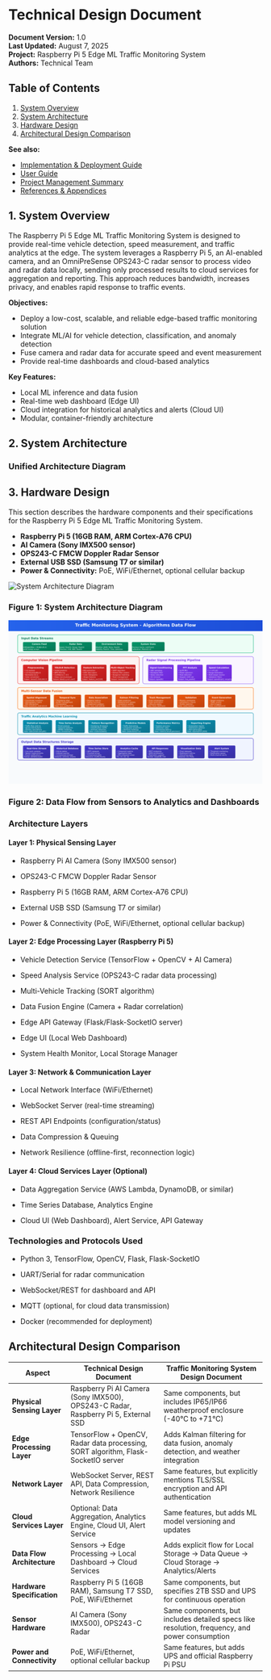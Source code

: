 # Technical Design Document

**Document Version:** 1.0  
**Last Updated:** August 7, 2025  
**Project:** Raspberry Pi 5 Edge ML Traffic Monitoring System  
**Authors:** Technical Team  

## Table of Contents

1. [System Overview](#1-system-overview)
2. [System Architecture](#2-system-architecture)
3. [Hardware Design](#3-hardware-design)
4. [Architectural Design Comparison](#architectural-design-comparison)

**See also:**

- [Implementation & Deployment Guide](./Implementation_Deployment.md)
- [User Guide](./User_Guide.md)
- [Project Management Summary](./Project_Management.md)
- [References & Appendices](./References_Appendices.md)

## 1. System Overview

The Raspberry Pi 5 Edge ML Traffic Monitoring System is designed to provide real-time vehicle detection, speed measurement, and traffic analytics at the edge. The system leverages a Raspberry Pi 5, an AI-enabled camera, and an OmniPreSense OPS243-C radar sensor to process video and radar data locally, sending only processed results to cloud services for aggregation and reporting. This approach reduces bandwidth, increases privacy, and enables rapid response to traffic events.

**Objectives:**

- Deploy a low-cost, scalable, and reliable edge-based traffic monitoring solution
- Integrate ML/AI for vehicle detection, classification, and anomaly detection
- Fuse camera and radar data for accurate speed and event measurement
- Provide real-time dashboards and cloud-based analytics

**Key Features:**

- Local ML inference and data fusion
- Real-time web dashboard (Edge UI)
- Cloud integration for historical analytics and alerts (Cloud UI)
- Modular, container-friendly architecture

## 2. System Architecture

### Unified Architecture Diagram

## 3. Hardware Design

This section describes the hardware components and their specifications for the Raspberry Pi 5 Edge ML Traffic Monitoring System.

- **Raspberry Pi 5 (16GB RAM, ARM Cortex-A76 CPU)**
- **AI Camera (Sony IMX500 sensor)**
- **OPS243-C FMCW Doppler Radar Sensor**
- **External USB SSD (Samsung T7 or similar)**
- **Power & Connectivity:** PoE, WiFi/Ethernet, optional cellular backup

![System Architecture Diagram](../archive/traffic_monitoring_architecture.png)

### Figure 1: System Architecture Diagram

![Data Flow Diagram](../archive/traffic_algorithms_data_diagram.png)

### Figure 2: Data Flow from Sensors to Analytics and Dashboards

### Architecture Layers

#### Layer 1: Physical Sensing Layer

- Raspberry Pi AI Camera (Sony IMX500 sensor)

- OPS243-C FMCW Doppler Radar Sensor

- Raspberry Pi 5 (16GB RAM, ARM Cortex-A76 CPU)

- External USB SSD (Samsung T7 or similar)

- Power & Connectivity (PoE, WiFi/Ethernet, optional cellular backup)

#### Layer 2: Edge Processing Layer (Raspberry Pi 5)

- Vehicle Detection Service (TensorFlow + OpenCV + AI Camera)

- Speed Analysis Service (OPS243-C radar data processing)

- Multi-Vehicle Tracking (SORT algorithm)

- Data Fusion Engine (Camera + Radar correlation)

- Edge API Gateway (Flask/Flask-SocketIO server)

- Edge UI (Local Web Dashboard)

- System Health Monitor, Local Storage Manager

#### Layer 3: Network & Communication Layer

- Local Network Interface (WiFi/Ethernet)

- WebSocket Server (real-time streaming)

- REST API Endpoints (configuration/status)

- Data Compression & Queuing

- Network Resilience (offline-first, reconnection logic)

#### Layer 4: Cloud Services Layer (Optional)

- Data Aggregation Service (AWS Lambda, DynamoDB, or similar)

- Time Series Database, Analytics Engine

- Cloud UI (Web Dashboard), Alert Service, API Gateway

### Technologies and Protocols Used

- Python 3, TensorFlow, OpenCV, Flask, Flask-SocketIO

- UART/Serial for radar communication

- WebSocket/REST for dashboard and API

- MQTT (optional, for cloud data transmission)

- Docker (recommended for deployment)

## Architectural Design Comparison

| **Aspect**                     | **Technical Design Document**                                                                 | **Traffic Monitoring System Design Document**                                                                 |
|--------------------------------|---------------------------------------------------------------------------------------------|-------------------------------------------------------------------------------------------------------------|
| **Physical Sensing Layer**     | Raspberry Pi AI Camera (Sony IMX500), OPS243-C Radar, Raspberry Pi 5, External SSD          | Same components, but includes IP65/IP66 weatherproof enclosure (-40°C to +71°C)                             |
| **Edge Processing Layer**      | TensorFlow + OpenCV, Radar data processing, SORT algorithm, Flask-SocketIO server           | Adds Kalman filtering for data fusion, anomaly detection, and weather integration                           |
| **Network Layer**              | WebSocket Server, REST API, Data Compression, Network Resilience                            | Same features, but explicitly mentions TLS/SSL encryption and API authentication                            |
| **Cloud Services Layer**       | Optional: Data Aggregation, Analytics Engine, Cloud UI, Alert Service                       | Same features, but adds ML model versioning and updates                                                     |
| **Data Flow Architecture**     | Sensors → Edge Processing → Local Dashboard → Cloud Services                                | Adds explicit flow for Local Storage → Data Queue → Cloud Storage → Analytics/Alerts                       |
| **Hardware Specification**     | Raspberry Pi 5 (16GB RAM), Samsung T7 SSD, PoE, WiFi/Ethernet                               | Same components, but specifies 2TB SSD and UPS for continuous operation                                     |
| **Sensor Hardware**            | AI Camera (Sony IMX500), OPS243-C Radar                                                     | Same components, but includes detailed specs like resolution, frequency, and power consumption              |
| **Power and Connectivity**     | PoE, WiFi/Ethernet, optional cellular backup                                                | Same features, but adds UPS and official Raspberry Pi PSU                                                   |
